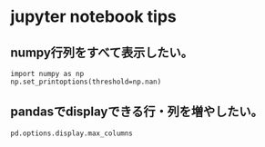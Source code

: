 # jupyter notebook tips

## numpy行列をすべて表示したい。
```
import numpy as np
np.set_printoptions(threshold=np.nan)
```

## pandasでdisplayできる行・列を増やしたい。
```
pd.options.display.max_columns
```
